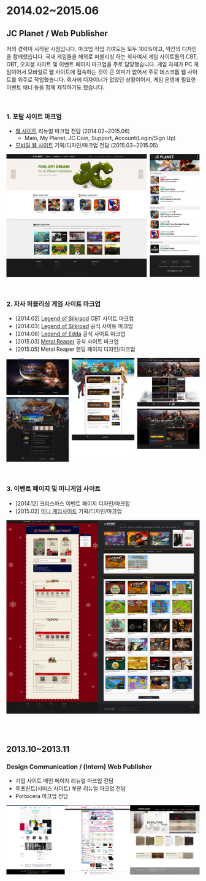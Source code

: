 # 2014.02~2015.06
## JC Planet / Web Publisher
저의 경력이 시작된 시점입니다. 마크업 작업 기여도는 모두 100%이고, 약간의 디자인을 함께했습니다. 국내 게임들을 해외로 퍼블리싱 하는 회사여서 게임 사이트들의 CBT, OBT, 오피셜 사이트 및 이벤트 페이지 마크업을 주로 담당했습니다. 게임 자체가 PC 게임이어서 모바일로 웹 사이트에 접속하는 것이 큰 의미가 없어서 주로 데스크톱 웹 사이트를 위주로 작업했습니다. 회사에 디자이너가 없었던 상황이어서, 게임 운영에 필요한 이벤트 배너 등을 함께 제작하기도 했습니다.

<br>

### 1. 포탈 사이트 마크업
* [웹 사이트](http://jcplanet.com) 리뉴얼 마크업 전담 (2014.02~2015.06)
  * Main, My Planet, JC Coin, Support, Account(Login/Sign Up)
* [모바일 웹 사이트](http://m.jcplanet.com) 기획/디자인/마크업 전담 (2015.03~2015.05)

![jcplanet.com](./img/jcplanet.png)

<br>

### 2. 자사 퍼블리싱 게임 사이트 마크업
* [2014.02] [Legend of Silkraod](http://zinee91.dothome.co.kr/portfolio/LOS-CBT) CBT 사이트 마크업
* [2014.03] [Legend of Silkroad](http://zinee91.dothome.co.kr/portfolio/LOS-Official/docs/main/index.html) 공식 사이트 마크업
* [2014.08] [Legend of Edda](http://edda.jcplanet.com) 공식 사이트 마크업
* [2015.03] [Metal Reaper](http://zinee91.dothome.co.kr/portfolio/MR/docs/main/index.html) 공식 사이트 마크업
* [2015.05] Metal Reaper 랜딩 페이지 디자인/마크업

![게임 사이트](./img/jcplanet_game.png)

<br>

### 3. 이벤트 페이지 및 미니게임 사이트
* [2014.12] 크리스마스 이벤트 페이지 디자인/마크업
* [2015.02] [미니 게임사이트](http://mini.jcplanet.com) 기획/디자인/마크업

![기타 사이트](./img/jcplanet_etc.png)

<br>
<br>

## 2013.10~2013.11
### Design Communication / (Intern) Web Publisher
* 기업 사이트 메인 페이지 리뉴얼 마크업 전담
* 투프린트(서비스 사이트) 부분 리뉴얼 마크업 전담
* Portocera 마크업 전담

![디자인 커뮤니케이션](./img/designcomm.png)
